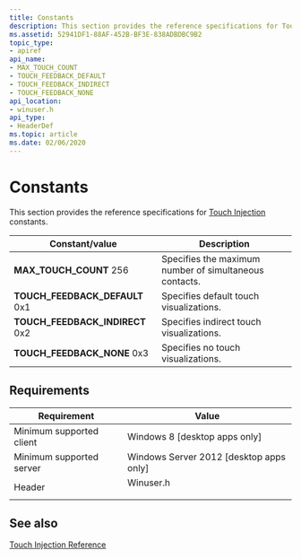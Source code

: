 ```yaml
---
title: Constants
description: This section provides the reference specifications for Touch Injection constants.
ms.assetid: 52941DF1-88AF-452B-BF3E-838ADBDBC9B2
topic_type:
- apiref
api_name:
- MAX_TOUCH_COUNT
- TOUCH_FEEDBACK_DEFAULT
- TOUCH_FEEDBACK_INDIRECT
- TOUCH_FEEDBACK_NONE
api_location:
- winuser.h
api_type:
- HeaderDef
ms.topic: article
ms.date: 02/06/2020
---
```


# Constants

This section provides the reference specifications for [Touch Injection](touch-injection-portal.md) constants.

| Constant/value | Description |
|---|---|
| **MAX_TOUCH_COUNT** 256                            | Specifies the maximum number of simultaneous contacts.<br/> |
| **TOUCH_FEEDBACK_DEFAULT** 0x1    | Specifies default touch visualizations.<br/>                |
| **TOUCH_FEEDBACK_INDIRECT** 0x2 | Specifies indirect touch visualizations.<br/>               |
| **TOUCH_FEEDBACK_NONE** 0x3             | Specifies no touch visualizations.<br/>                     |

## Requirements

| Requirement | Value |
|-------------------------------------|--------------------------------------------------------------------------------------|
| Minimum supported client<br/> | Windows 8 \[desktop apps only\]<br/>                                           |
| Minimum supported server<br/> | Windows Server 2012 \[desktop apps only\]<br/>                                 |
| Header<br/>                   | <dl> <dt>Winuser.h |

## See also

[Touch Injection Reference](touch-injection-reference.md)
